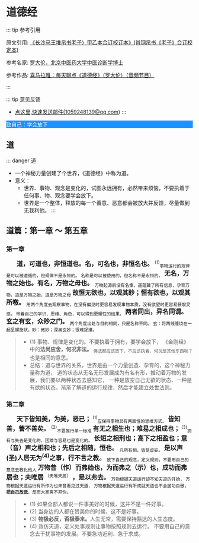 # 道德经

::: tip 参考引用

原文引用: <a href="https://xqdoc.imedao.com/155824e6bd6c7a3fd921c004.pdf" target="_blank">
《长沙马王堆帛书老子〉甲乙本合订校订本》(肖钢帛书《老子》合订校定本)
</a>

参考名家: <a href="https://baike.baidu.com/item/%E7%BD%97%E5%A4%A7%E4%BC%A6/4841169" target="_blank">罗大伦，北京中医药大学中医诊断学博士</a>

参考作品: <a href="https://m.ximalaya.com/album/3623979" target="_blank">喜马拉雅：每天聊点《道德经》（罗大伦）（音频节目）</a>

:::


::: tip 意见反馈
- <a href="mailto:1059248139@qq.com">点这里,快速发送邮件(1059248139@qq.com)</a> 
:::

<p style="background-color:#1E90FF; color:#F0F8FF">致自己：学会放下</p>

## 道

::: danger 道

- 一个神秘力量创建了个世界，《道德经》中称为道。
- 意义：
	- 世界、事物、观念是变化的，试图永远拥有，必然带来烦恼，不要执着于任何事、物、观念要学会放下。
	- 世界是一个整体，释放的每一个善意、恶意都会被放大并反馈，尽量做到无我利他。
:::

## 道篇：第一章 ～ 第五章

### 第一章

<p style="text-indent: 2em;">
<big>
<strong>
道，可道也，非恒道也。名，可名也，非恒名也。
</strong>
</big>
<sup>(1)</sup><sub>事物运行的规律是可以被遵循的，但规律不是永恒的。
名称是可以被使用的，但名称不是永恒的。</sub>
<big>
<strong>
无名，万物之始也。有名，万物之母也。
</strong>
</big>
<sub>万物起源前没有名像，道蕴藏了所有信息，孕育万物，道是万物之始，道是万物之母</sub>
<big>
<strong>
故恒无欲也，以观其眇；恒有欲也，以观其所噭。
</strong>
</big>
<sub>用两个角度去观察事物，在没有偏见时更容易发现事物本质，没有欲望时更容易获取灵感。
带着自己的学识、思维、角色，可以得到更理性的结果。
</sub>
<big>
<strong>
两者同出，异名同谓。
玄之有玄，众眇之门。
</strong>
</big>
<sub>两个角度出处与目的相同，只是名称不同。
玄：将两线缠绕在一起呈螺旋状，眇：微妙；深奥玄妙；很难捉摸。</sub>
</p>

<blockquote>
<ul>
<li>
(1) 事物、规律是变化的。不要执着于拥有，要学会放下，
《金刚经》中的<strong>法尚应舍，何况非法。</strong>
<sub>佛法都应该放下，不应该执着，何况是其他东西呢？</sub>
也是相同的意思。
</li>
<li>
总结：道与世界的关系，世界是由一个力量创造、孕育的，这个神秘力量称为道，
道的状态从无名无形发展成为有名有形，推动着万物的发展，我们要以两种状态去感知它，
一种是放空自己无欲的状态、一种是有欲的状态。渐渐了解道的运行规律，然后才能建立处世法则。
</li>
</ul>
</blockquote>

### 第二章

<p style="text-indent: 2em;">
<big>
<strong>
天下皆知美，为美，恶已；
</strong>
</big>
<sup>(1)</sup><sub>应保持事物具有两面性的思维方式。</sub>
<big>
<strong>
皆知善，訾不善矣。
</strong>
</big>
<sup>(2)</sup><sub>不要推行单一标准</sub>
<big>
<strong>
有无之相生也；难易之相成也；
</strong>
</big>
<sup>(3)</sup><sub>拥有与失去是变化的，困难与容易也是变化的。</sub>
<big>
<strong>
长短之相刑也；高下之相盈也；意（音）声之相和也；先后之相随，恒也。
</strong>
</big>
<sub>凡所有相，皆是虚妄。</sub>
<big>
<strong>
是以声(圣)人居无为<sup>(4)</sup>之事，行不言之教。
</strong>
</big>
<sub>放下自己的观念，定义规则，不要用自己的意念去教化他人</sub>
<big>
<strong>
万物昔（作）而弗始也，为而弗之（示）也，成功而弗居也；夫唯居
</strong>
</big>
<sup>（夫唯夫居）</sup>
<big>
<strong>
，是以弗去。
</strong>
</big>
<sub>万物根据天道运行却不知天道的开始，
万物根据天道运行有所作为也未曾看见过天道，
万物根据天道运行有所成就天道也不会居功自傲，<strong>把自己放低</strong>，反而大家离不开你。</sub>
</p>

<blockquote>
<ul>
<li>
(1) 如果全部人都说一件事美好的时候，这并不是一件好事。
</li>
<li>
(2) 当身边的人都在赞美你的时候，这不是好事。
</li>
<li>
(3) <strong>物极必反，否极泰来。</strong>人生无常，需要保持豁达的人生态度。
</li>
<li>
(4) 效仿天道，定义处事规则让事物按照规则去运行。
不要用自己的意念去干扰事物的发展。不要急功近利、急于求成。
</li>
</ul>
</blockquote>
